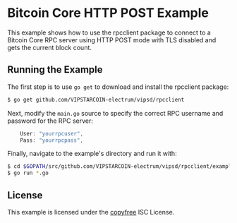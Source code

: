 Bitcoin Core HTTP POST Example
==============================

This example shows how to use the rpcclient package to connect to a Bitcoin
Core RPC server using HTTP POST mode with TLS disabled and gets the current
block count.

## Running the Example

The first step is to use `go get` to download and install the rpcclient package:

```bash
$ go get github.com/VIPSTARCOIN-electrum/vipsd/rpcclient
```

Next, modify the `main.go` source to specify the correct RPC username and
password for the RPC server:

```Go
	User: "yourrpcuser",
	Pass: "yourrpcpass",
```

Finally, navigate to the example's directory and run it with:

```bash
$ cd $GOPATH/src/github.com/VIPSTARCOIN-electrum/vipsd/rpcclient/examples/bitcoincorehttp
$ go run *.go
```

## License

This example is licensed under the [copyfree](http://copyfree.org) ISC License.
